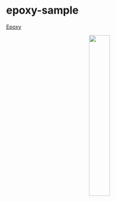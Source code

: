 # epoxy-sample

[Epoxy](https://github.com/airbnb/epoxy)

<p align="center">
<img src="https://user-images.githubusercontent.com/38916112/77713866-e44e0380-701a-11ea-9776-b184d4f596de.png" width="33.333%" />
</p>
